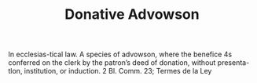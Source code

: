 ---
title: Donative Advowson
letter: D
permalink: "/definitions/bld-donative-advowson.html"
body: In ecclesias-tical law. A species of advowson, where the benefice 4s conferred
  on the clerk by the patron’s deed of donation, without presenta-tlon, institution,
  or induction. 2 Bl. Comm. 23; Termes de la Ley
published_at: '2018-07-07'
source: Black's Law Dictionary 2nd Ed (1910)
layout: post
---